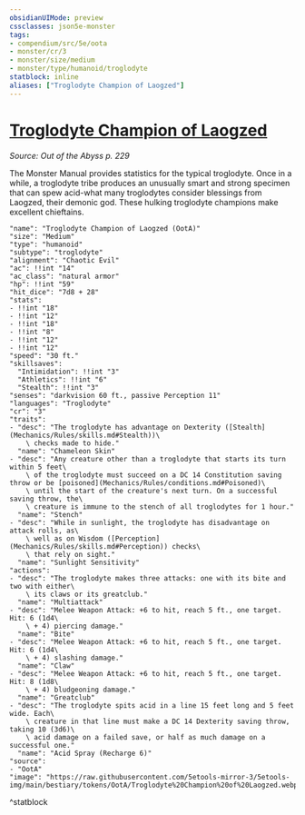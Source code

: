 ```yaml
---
obsidianUIMode: preview
cssclasses: json5e-monster
tags:
- compendium/src/5e/oota
- monster/cr/3
- monster/size/medium
- monster/type/humanoid/troglodyte
statblock: inline
aliases: ["Troglodyte Champion of Laogzed"]
---
```

# [Troglodyte Champion of Laogzed](Mechanics\bestiary\humanoid/troglodyte-champion-of-laogzed-oota.md)
*Source: Out of the Abyss p. 229*  

The Monster Manual provides statistics for the typical troglodyte. Once in a while, a troglodyte tribe produces an unusually smart and strong specimen that can spew acid-what many troglodytes consider blessings from Laogzed, their demonic god. These hulking troglodyte champions make excellent chieftains.

```statblock
"name": "Troglodyte Champion of Laogzed (OotA)"
"size": "Medium"
"type": "humanoid"
"subtype": "troglodyte"
"alignment": "Chaotic Evil"
"ac": !!int "14"
"ac_class": "natural armor"
"hp": !!int "59"
"hit_dice": "7d8 + 28"
"stats":
- !!int "18"
- !!int "12"
- !!int "18"
- !!int "8"
- !!int "12"
- !!int "12"
"speed": "30 ft."
"skillsaves":
  "Intimidation": !!int "3"
  "Athletics": !!int "6"
  "Stealth": !!int "3"
"senses": "darkvision 60 ft., passive Perception 11"
"languages": "Troglodyte"
"cr": "3"
"traits":
- "desc": "The troglodyte has advantage on Dexterity ([Stealth](Mechanics/Rules/skills.md#Stealth))\
    \ checks made to hide."
  "name": "Chameleon Skin"
- "desc": "Any creature other than a troglodyte that starts its turn within 5 feet\
    \ of the troglodyte must succeed on a DC 14 Constitution saving throw or be [poisoned](Mechanics/Rules/conditions.md#Poisoned)\
    \ until the start of the creature's next turn. On a successful saving throw, the\
    \ creature is immune to the stench of all troglodytes for 1 hour."
  "name": "Stench"
- "desc": "While in sunlight, the troglodyte has disadvantage on attack rolls, as\
    \ well as on Wisdom ([Perception](Mechanics/Rules/skills.md#Perception)) checks\
    \ that rely on sight."
  "name": "Sunlight Sensitivity"
"actions":
- "desc": "The troglodyte makes three attacks: one with its bite and two with either\
    \ its claws or its greatclub."
  "name": "Multiattack"
- "desc": "Melee Weapon Attack: +6 to hit, reach 5 ft., one target. Hit: 6 (1d4\
    \ + 4) piercing damage."
  "name": "Bite"
- "desc": "Melee Weapon Attack: +6 to hit, reach 5 ft., one target. Hit: 6 (1d4\
    \ + 4) slashing damage."
  "name": "Claw"
- "desc": "Melee Weapon Attack: +6 to hit, reach 5 ft., one target. Hit: 8 (1d8\
    \ + 4) bludgeoning damage."
  "name": "Greatclub"
- "desc": "The troglodyte spits acid in a line 15 feet long and 5 feet wide. Each\
    \ creature in that line must make a DC 14 Dexterity saving throw, taking 10 (3d6)\
    \ acid damage on a failed save, or half as much damage on a successful one."
  "name": "Acid Spray (Recharge 6)"
"source":
- "OotA"
"image": "https://raw.githubusercontent.com/5etools-mirror-3/5etools-img/main/bestiary/tokens/OotA/Troglodyte%20Champion%20of%20Laogzed.webp"
```
^statblock